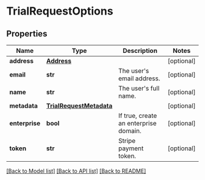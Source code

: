 # TrialRequestOptions



## Properties
Name | Type | Description | Notes
------------ | ------------- | ------------- | -------------
**address** | [**Address**](Address.md) |  | [optional] 
**email** | **str** | The user&#39;s email address. | [optional] 
**name** | **str** | The user&#39;s full name. | [optional] 
**metadata** | [**TrialRequestMetadata**](TrialRequestMetadata.md) |  | [optional] 
**enterprise** | **bool** | If true, create an enterprise domain. | [optional] 
**token** | **str** | Stripe payment token. | [optional] 

[[Back to Model list]](../README.md#documentation-for-models) [[Back to API list]](../README.md#documentation-for-api-endpoints) [[Back to README]](../README.md)


